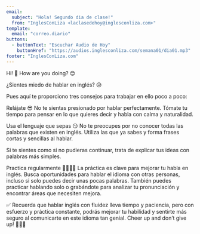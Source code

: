 ```yaml
---
email:
  subject: "Hola! Segundo dia de clase!"
  from: "InglesConLiza <laclasedehoy@inglesconliza.com>"
template:
  email: "correo.diario"
buttons:
  - buttonText: "Escuchar Audio de Hoy"
    buttonHref: "https://audios.inglesconliza.com/semana01/dia01.mp3"
footer: "InglesConLiza.com"
---
```


Hi! 🤩
How are you doing? 😊

¿Sientes miedo de hablar en inglés? 😥

Pues aquí te proporciono tres consejos para trabajar en ello poco a poco:

Relájate 😎 No te sientas presionado por hablar perfectamente. Tómate tu tiempo para pensar en lo que quieres decir y habla con calma y naturalidad.

Usa el lenguaje que sepas 😏 No te preocupes por no conocer todas las palabras que existen en inglés. Utiliza las que ya sabes y forma frases cortas y sencillas al hablar. 

Si te sientes como si no pudieras continuar, trata de explicar tus ideas con palabras más simples.

Practica regularmente 👨‍👩‍👧‍👦 La práctica es clave para mejorar tu habla en inglés. Busca oportunidades para hablar el idioma con otras personas, incluso si solo puedes decir unas pocas palabras. También puedes practicar hablando solo o grabándote para analizar tu pronunciación y encontrar áreas que necesiten mejora.

✅ Recuerda que hablar inglés con fluidez lleva tiempo y paciencia, pero con esfuerzo y práctica constante, podrás mejorar tu habilidad y sentirte más seguro al comunicarte en este idioma tan genial.
Cheer up and don’t give up! 🤩🤩🤩
